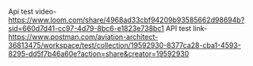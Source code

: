 Api test video-https://www.loom.com/share/4968ad33cbf94209b93585662d98694b?sid=660d7d41-cc97-4d79-8bc6-e1823e738bc1
API test link-https://www.postman.com/aviation-architect-36813475/workspace/test/collection/19592930-8377ca28-cba1-4593-8295-dd5f7b46a60e?action=share&creator=19592930
